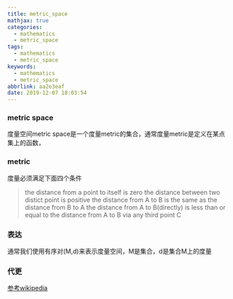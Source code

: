 ```yaml
---
title: metric_space
mathjax: true
categories:
  - mathematics
  - metric_space
tags:
  - mathematics
  - metric_space
keywords:
  - mathematics
  - metric_space
abbrlink: aa2e3eaf
date: 2019-12-07 18:03:54
---
```


### metric space
度量空间metric space是一个度量metric的集合，通常度量metric是定义在某点集上的函数，

### metric
度量必须满足下面四个条件
>the distance from a point to itself is zero
>the distance between two distict point is positive
>the distance from A to B is the same as the distance from B to A
>the distance from A to B(directly) is less than or equal to the distance from A to B via any third point C

### 表达
通常我们使用有序对(M,d)来表示度量空间，M是集合，d是集合M上的度量

### 代更
[参考wikipedia](https://en.wikipedia.org/wiki/Metric_space)
